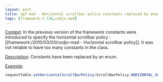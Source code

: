 ```yaml
---
layout: post
title: agf-mad - Horizontal scrollbar policy constants replaced by enum
tags: [framework-1-138,codjo-mad]
---
```

<u>Context</u>:
In the previous version of the framework constants were introduced to specify the horizontal scrollbar policy : [[framework:/2010/03/03/codjo-mad - Horizontal scrollbar policy]].
It was not reliable to have too many constants in the class.

<u>Description</u>:
Constants have been replaced by an enum.

<u>Example</u>:
```java
requestTable.setHorizontalScrollBarPolicy(ScrollBarPolicy.HORIZONTAL_SCROLLBAR_SHOW_IF_NEEDED);
```
